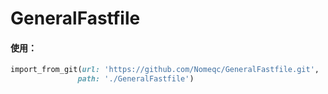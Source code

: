 # GeneralFastfile

#### 使用：

```ruby
import_from_git(url: 'https://github.com/Nomeqc/GeneralFastfile.git',
               path: './GeneralFastfile')
```





